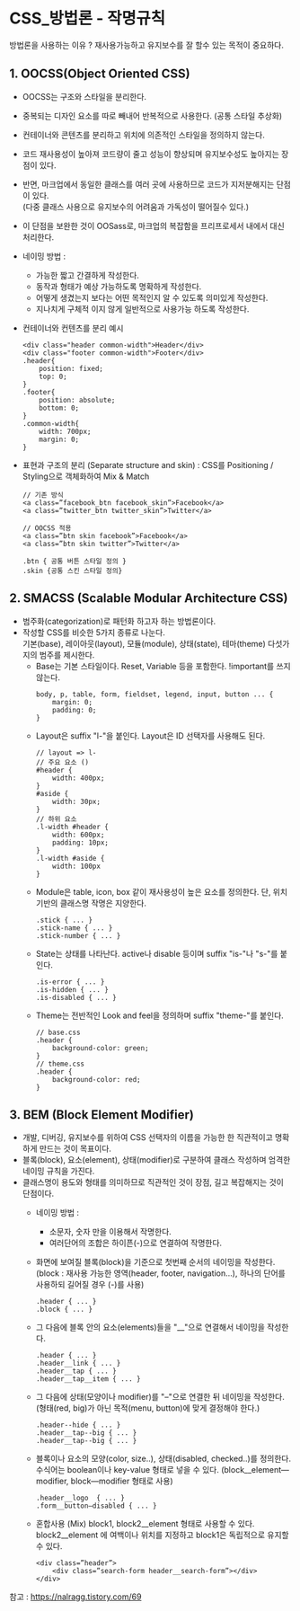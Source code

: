 # CSS_방법론 - 작명규칙
방법론을 사용하는 이유 ? 재사용가능하고 유지보수를 잘 할수 있는 목적이 중요하다.

## 1. OOCSS(Object Oriented CSS)
- OOCSS는 구조와 스타일을 분리한다.
- 중복되는 디자인 요소를 따로 빼내어 반복적으로 사용한다. (공통 스타일 추상화)
- 컨테이너와 콘텐츠를 분리하고 위치에 의존적인 스타일을 정의하지 않는다.
- 코드 재사용성이 높아져 코드량이 줄고 성능이 향상되며 유지보수성도 높아지는 장점이 있다.
- 반면, 마크업에서 동일한 클래스를 여러 곳에 사용하므로 코드가 지저분해지는 단점이 있다.
   <br> (다중 클래스 사용으로 유지보수의 어려움과 가독성이 떨어질수 있다.)
- 이 단점을 보완한 것이 OOSass로, 마크업의 복잡함을 프리프로세서 내에서 대신 처리한다.

- 네이밍 방법 :
    - 가능한 짧고 간결하게 작성한다.
    - 동작과 형태가 예상 가능하도록 명확하게 작성한다.
    - 어떻게 생겼는지 보다는 어떤 목적인지 알 수 있도록 의미있게 작성한다.
    - 지나치게 구체적 이지 않게 일반적으로 사용가능 하도록 작성한다.

- 컨테이너와 컨텐츠를 분리 예시
    ```
    <div class="header common-width">Header</div>
    <div class="footer common-width">Footer</div>
    .header{
        position: fixed;
        top: 0;
    }
    .footer{
        position: absolute;
        bottom: 0;
    }
    .common-width{
        width: 700px;
        margin: 0;
    }
    ```

- 표현과 구조의 분리 (Separate structure and skin) : CSS를 Positioning / Styling으로 객체화하여 Mix & Match
    ```
    // 기존 방식
    <a class=”facebook_btn facebook_skin”>Facebook</a>
    <a class=”twitter_btn twitter_skin”>Twitter</a>

    // OOCSS 적용
    <a class=”btn skin facebook”>Facebook</a>
    <a class=”btn skin twitter”>Twitter</a>

    .btn { 공통 버튼 스타일 정의 }
    .skin {공통 스킨 스타일 정의}
    ```

## 2. SMACSS (Scalable Modular Architecture CSS)
- 범주화(categorization)로 패턴화 하고자 하는 방법론이다.
- 작성할 CSS를 비슷한 5가지 종류로 나눈다. <br>기본(base), 레이아웃(layout), 모듈(module), 상태(state), 테마(theme) 다섯가지의 범주를 제시한다.
    - Base는 기본 스타일이다. Reset, Variable 등을 포함한다. !important를 쓰지 않는다.
        ```
        body, p, table, form, fieldset, legend, input, button ... {
            margin: 0;
            padding: 0;
        }
        ```
    - Layout은 suffix "l-"을 붙인다. Layout은 ID 선택자를 사용해도 된다.
        ```
        // layout => l-
        // 주요 요소 ()
        #header {
            width: 400px;
        }
        #aside {
            width: 30px;
        }
        // 하위 요소
        .l-width #header {
            width: 600px;
            padding: 10px;
        }
        .l-width #aside {
            width: 100px
        }
        ```
    - Module은 table, icon, box 같이 재사용성이 높은 요소를 정의한다. 단, 위치기반의 클래스명 작명은 지양한다.
        ```
        .stick { ... }
        .stick-name { ... }
        .stick-number { ... }
        ```
    - State는 상태를 나타난다. active나 disable 등이며 suffix "is-"나 "s-"를 붙인다.
        ```
        .is-error { ... }
        .is-hidden { ... }
        .is-disabled { ... }
        ```
    - Theme는 전반적인 Look and feel을 정의하며 suffix "theme-"를 붙인다.
        ```
        // base.css
        .header {
            background-color: green;
        }
        // theme.css
        .header {
            background-color: red;
        }
        ```

## 3. BEM (Block Element Modifier)
- 개발, 디버깅, 유지보수를 위하여 CSS 선택자의 이름을 가능한 한 직관적이고 명확하게 만드는 것이 목표이다.
- 블록(block), 요소(element), 상태(modifier)로 구분하여 클래스 작성하며 엄격한 네이밍 규칙을 가진다.
- 클래스명이 용도와 형태를 의미하므로 직관적인 것이 장점, 길고 복잡해지는 것이 단점이다.
    - 네이밍 방법 :
        - 소문자, 숫자 만을 이용해서 작명한다.
        - 여러단어의 조합은 하이픈(-)으로 연결하여 작명한다.
    - 화면에 보여질 블록(block)을 기준으로 첫번째 순서의 네이밍을 작성한다.(block : 재사용 가능한 영역(header, footer, navigation…), 하나의 단어를 사용하되 길어질 경우 (-)를 사용)

        ```
        .header { ... }
        .block { ... }
        ```

    - 그 다음에 블록 안의 요소(elements)들을 "__"으로 연결해서 네이밍을 작성한다.

        ```
        .header { ... }
        .header__link { ... }
        .header__tap { ... }
        .header__tap__item { ... }
        ```

    - 그 다음에 상태(모양이나 modifier)를 "–"으로 연결한 뒤 네이밍을 작성한다.<br>(형태(red, big)가 아닌 목적(menu, button)에 맞게 결정해야 한다.)
        ```
        .header--hide { ... }
        .header__tap--big { ... }
        .header__tap--big { ... }
        ```
    - 블록이나 요소의 모양(color, size..), 상태(disabled, checked..)를 정의한다.<br> 수식어는 boolean이나 key-value 형태로 넣을 수 있다. (block__element—modifier, block—modifier 형태로 사용)
        ```
        .header__logo  { ... }
        .form__button–disabled { ... }
        ```

    - 혼합사용 (Mix)
    block1, block2__element 형태로 사용할 수 있다.
    block2__element 에 여백이나 위치를 지정하고 block1은 독립적으로 유지할 수 있다.
        ```
        <div class=”header”>
            <div class=”search-form header__search-form”></div>
        </div>
        ```


참고 : https://nalragg.tistory.com/69


